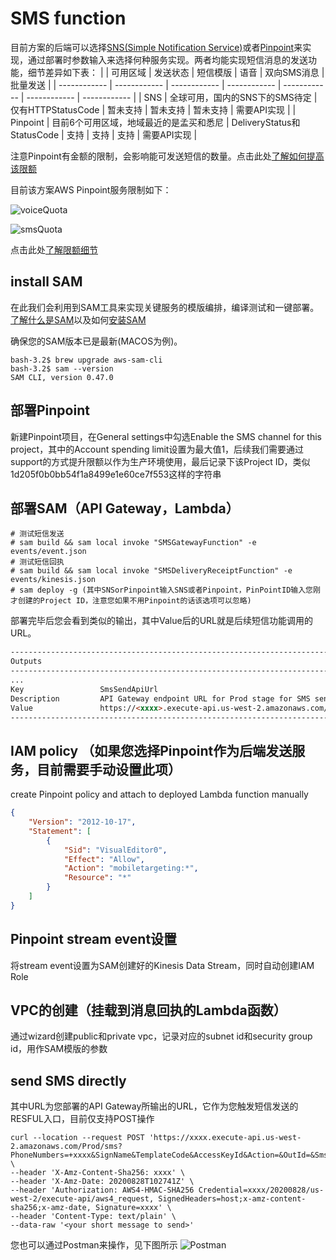 # SMS function
目前方案的后端可以选择[SNS(Simple Notification Service)](https://aws.amazon.com/sns/ "SNS(Simple Notification Service)")或者[Pinpoint](https://aws.amazon.com/pinpoint/ "Pinpoint")来实现，通过部署时参数输入来选择何种服务实现。两者均能实现短信消息的发送功能，细节差异如下表：
|   | 可用区域 | 发送状态 | 短信模版 | 语音 | 双向SMS消息 | 批量发送 |
| ------------ | ------------ | ------------ | ------------ | ------------ | ------------ | ------------ |
| SNS  | 全球可用，国内的SNS下的SMS待定 | 仅有HTTPStatusCode | 暂未支持  | 暂未支持 | 暂未支持 | 需要API实现 |
| Pinpoint | 目前6个可用区域，地域最近的是孟买和悉尼 | DeliveryStatus和StatusCode | 支持  | 支持 | 支持 | 需要API实现 |

注意Pinpoint有金额的限制，会影响能可发送短信的数量。点击此处[了解如何提高该限额](https://docs.aws.amazon.com/pinpoint/latest/userguide/channels-sms-awssupport-spend-threshold.html "了解如何提高该限额")

目前该方案AWS Pinpoint服务限制如下：

![voiceQuota](https://github.com/yike5460/OneClick/blob/master/sms/img/voiceQuota.png)

![smsQuota](https://github.com/yike5460/OneClick/blob/master/sms/img/smsQuota.png)

点击此处[了解限额细节](https://docs.aws.amazon.com/zh_cn/pinpoint/latest/developerguide/quotas.html "了解限额细节")

## install SAM
在此我们会利用到SAM工具来实现关键服务的模版编排，编译测试和一键部署。[了解什么是SAM](https://docs.aws.amazon.com/serverless-application-model/latest/developerguide/what-is-sam.html "了解什么是SAM")以及如何[安装SAM](https://docs.aws.amazon.com/serverless-application-model/latest/developerguide/serverless-sam-cli-install.html "安装SAM")

确保您的SAM版本已是最新(MACOS为例)。
```shell
bash-3.2$ brew upgrade aws-sam-cli
bash-3.2$ sam --version
SAM CLI, version 0.47.0
```
## 部署Pinpoint
新建Pinpoint项目，在General settings中勾选Enable the SMS channel for this project，其中的Account spending limit设置为最大值1，后续我们需要通过support的方式提升限额以作为生产环境使用，最后记录下该Project ID，类似1d205f0b0bb54f1a8499e1e60ce7f553这样的字符串

## 部署SAM（API Gateway，Lambda）
```shell
# 测试短信发送
# sam build && sam local invoke "SMSGatewayFunction" -e events/event.json
# 测试短信回执
# sam build && sam local invoke "SMSDeliveryReceiptFunction" -e events/kinesis.json
# sam deploy -g (其中SNSorPinpoint输入SNS或者Pinpoint，PinPointID输入您刚才创建的Project ID，注意您如果不用Pinpoint的话该选项可以忽略)
```
部署完毕后您会看到类似的输出，其中Value后的URL就是后续短信功能调用的URL。
```html
---------------------------------------------------------------------------------------------------------------------------
Outputs                                                                                                                   
---------------------------------------------------------------------------------------------------------------------------
...
Key                 SmsSendApiUrl                                                                                         
Description         API Gateway endpoint URL for Prod stage for SMS sending function                                      
Value               https://<xxxx>.execute-api.us-west-2.amazonaws.com/Prod/sms/                                      
---------------------------------------------------------------------------------------------------------------------------

```

## IAM policy （如果您选择Pinpoint作为后端发送服务，目前需要手动设置此项）
create Pinpoint policy and attach to deployed Lambda function manually
```json
{
    "Version": "2012-10-17",
    "Statement": [
        {
            "Sid": "VisualEditor0",
            "Effect": "Allow",
            "Action": "mobiletargeting:*",
            "Resource": "*"
        }
    ]
}
```

## Pinpoint stream event设置
将stream event设置为SAM创建好的Kinesis Data Stream，同时自动创建IAM Role

## VPC的创建（挂载到消息回执的Lambda函数）
通过wizard创建public和private vpc，记录对应的subnet id和security group id，用作SAM模版的参数

## send SMS directly
其中URL为您部署的API Gateway所输出的URL，它作为您触发短信发送的RESFUL入口，目前仅支持POST操作
```shell
curl --location --request POST 'https://xxxx.execute-api.us-west-2.amazonaws.com/Prod/sms?PhoneNumbers=+xxxx&SignName&TemplateCode&AccessKeyId&Action=&OutId=&SmsUpExtendCode=&TemplateParam=' \
--header 'X-Amz-Content-Sha256: xxxx' \
--header 'X-Amz-Date: 20200828T102741Z' \
--header 'Authorization: AWS4-HMAC-SHA256 Credential=xxxx/20200828/us-west-2/execute-api/aws4_request, SignedHeaders=host;x-amz-content-sha256;x-amz-date, Signature=xxxx' \
--header 'Content-Type: text/plain' \
--data-raw '<your short message to send>'
```
您也可以通过Postman来操作，见下图所示
![Postman](https://github.com/yike5460/OneClick/blob/master/sms/img/postman.png)